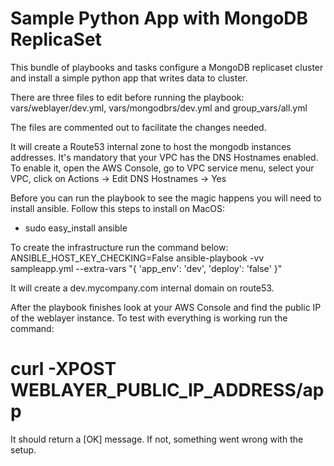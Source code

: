 # Sample Python App with MongoDB ReplicaSet

This bundle of playbooks and tasks configure a MongoDB replicaset cluster and install a simple python app that writes data to cluster.

There are three files to edit before running the playbook: vars/weblayer/dev.yml, vars/mongodbrs/dev.yml and group_vars/all.yml

The files are commented out to facilitate the changes needed.

It will create a Route53 internal zone to host the mongodb instances addresses. It's mandatory that your VPC has the DNS Hostnames enabled. To enable it, open the AWS Console, go to VPC service menu, select your VPC, click on Actions -> Edit DNS Hostnames -> Yes

Before you can run the playbook to see the magic happens you will need to install ansible. Follow this steps to install on MacOS:

- sudo easy_install ansible

To create the infrastructure run the command below:
ANSIBLE_HOST_KEY_CHECKING=False ansible-playbook -vv sampleapp.yml --extra-vars "{ 'app_env': 'dev', 'deploy': 'false' }"

It will create a dev.mycompany.com internal domain on route53.

After the playbook finishes look at your AWS Console and find the public IP of the weblayer instance. To test with everything is working run the command:
# curl -XPOST WEBLAYER_PUBLIC_IP_ADDRESS/app

It should return a [OK] message. If not, something went wrong with the setup. 
